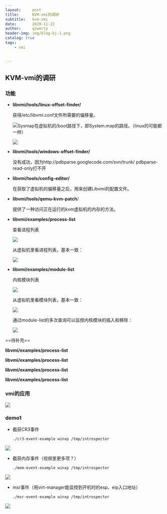 ```yaml
---
layout:     post
title:      KVM-vmi的调研
subtitle:   kvm-vmi
date:       2020-11-22
author:     qzwerty
header-img: img/blog-bj-1.png
catalog: true
tags:
    - vmi


---
```


## KVM-vmi的调研

### 功能

* **libvmi/tools/linux-offset-finder/**

  获得/etc/libvmi.conf文件所需要的偏移量。

  ![](https://tva1.sinaimg.cn/large/0081Kckwgy1gkxw0b84l2j30h905ejt5.jpg)Sysmap在虚拟机的/boot路径下，即System.map的路径。（linux的可能都一样）

  ![](https://tva1.sinaimg.cn/large/0081Kckwgy1gkxw6q8qnnj30c909uabm.jpg)

* **libvmi/tools/windows-offset-finder/**

  没有成功，因为http://pdbparse.googlecode.com/svn/trunk/ pdbparse-read-only打不开

* **libvmi/tools/config-editor/**

  在获取了虚拟机的偏移量之后，用来创建Libvmi的配置文件。

* **libvmi/tools/qemu-kvm-patch**/

  提供了一种访问正在运行的kvm虚拟机的内存的方法。

* **libvmi/examples/process-list**

  查看进程列表

  ![](https://tva1.sinaimg.cn/large/0081Kckwgy1gkxweb1aq3j30kd0ezq98.jpg)

  从虚拟机里看进程列表，基本一致：

  ![](https://tva1.sinaimg.cn/large/0081Kckwgy1gkxwgfay7sj30lo0ivn9b.jpg)

* **libvmi/examples/module-list**

  内核模块列表

  ![](https://tva1.sinaimg.cn/large/0081Kckwgy1gkxwig3i5vj30k70dw406.jpg)

  从虚拟机里看模块列表，基本一致：

  ![](https://tva1.sinaimg.cn/large/0081Kckwgy1gkxwjmf9u7j30gy0cr0wt.jpg)

  通过module-list的多次查询可以监控内核模块的插入和移除：

  ![](https://tva1.sinaimg.cn/large/0081Kckwgy1gkxwlng825j30xv05odk0.jpg)

==待补充==

**libvmi/examples/process-list**

**libvmi/examples/process-list**

**libvmi/examples/process-list**

**libvmi/examples/process-list**





### vmi的应用

![](https://tva1.sinaimg.cn/large/0081Kckwgy1gkxx2lfk1pj30io0vetbv.jpg)

### demo1

* 截获CR3事件

  `./cr3-event-example winxp /tmp/introspector`

![](https://tva1.sinaimg.cn/large/0081Kckwgy1gky1rfu0mpj30ci0c00xh.jpg)

* 截获内存事件（视频里更多项？）

  `./mem-event-example winxp /tmp/introspector`

![](https://tva1.sinaimg.cn/large/0081Kckwgy1gky23cf1v9j30ht0c2jy1.jpg)

* msr事件（用virt-manager能监控到开机时的esp、eip入口地址）

  `./msr-event-example winxp /tmp/introspector`

![](https://tva1.sinaimg.cn/large/0081Kckwgy1gkyx1ap0gmj30fe07kju2.jpg)